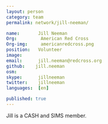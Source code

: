 ```yaml
---
layout: person
category: team
permalink: network/jill-neeman/

name:       Jill Neeman
Org:         American Red Cross
Org-img:     americanredcross.png
position:   Volunteer
image:      
email:      jill.neeman@redcross.org
github:    jill.neeman
osm:        
skype:      jillneeman
twitter:    jillneeman
languages:  [en]

published: true
---
```


Jill is a CASH and SIMS member.
